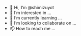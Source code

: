 - 👋 Hi, I’m @shimizuyot
- 👀 I’m interested in ...
- 🌱 I’m currently learning ...
- 💞️ I’m looking to collaborate on ...
- 📫 How to reach me ...

<!---
shimizuyot/shimizuyot is a ✨ special ✨ repository because its `README.md` (this file) appears on your GitHub profile.
You can click the Preview link to take a look at your changes.
--->
